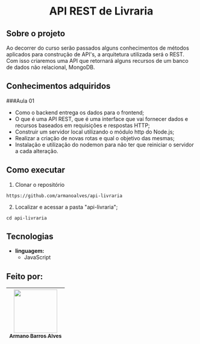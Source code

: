  # <p align="center" > API REST de Livraria </p> 

## Sobre o projeto

Ao decorrer do curso serão passados alguns conhecimentos de métodos aplicados para construção de API's, a arquitetura utilizada será o REST. Com isso criaremos uma API que retornará alguns recursos de um banco de dados não relacional, MongoDB.

## Conhecimentos adquiridos

###Aula 01

- Como o backend entrega os dados para o frontend;
- O que é uma API REST, que é uma interface que vai fornecer dados e recursos baseados em requisições e respostas HTTP;
- Construir um servidor local utilizando o módulo http do Node.js;
- Realizar a criação de novas rotas e qual o objetivo das mesmas;
- Instalação e utilização do nodemon para não ter que reiniciar o servidor a cada alteração.



## Como executar
1. Clonar o repositório

  ```
  https://github.com/armanoalves/api-livraria
  ```

2. Localizar e acessar a pasta "api-livraria";

  ```
  cd api-livraria
  ```

## Tecnologias

  * **linguagem:**  
    * JavaScript

## Feito por: 

| [<img src="https://avatars.githubusercontent.com/armanoalves" width=115><br><sub>Armano Barros Alves</sub>](https://github.com/armanoalves) |
| :---: |

